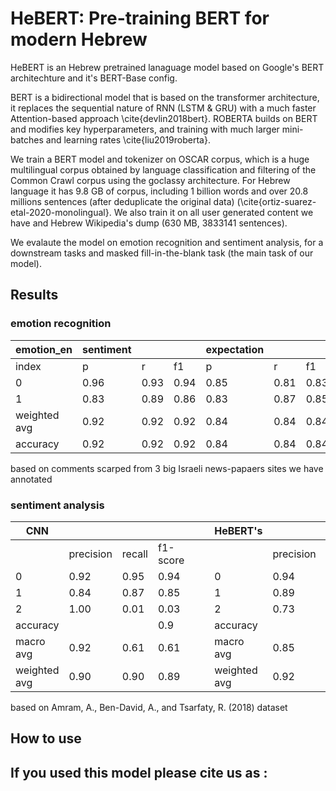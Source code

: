 # HeBERT: Pre-training BERT for modern Hebrew
HeBERT is an Hebrew pretrained lanaguage model based on Google's BERT architechture and it's BERT-Base config. 

BERT is a bidirectional model that is based on the transformer architecture, it replaces the sequential nature of RNN (LSTM & GRU) with a much faster Attention-based approach \cite{devlin2018bert}. ROBERTA builds on BERT and modifies key hyperparameters, and training with much larger mini-batches and learning rates \cite{liu2019roberta}. 

We train a BERT model and tokenizer on OSCAR corpus, which is a huge multilingual corpus obtained by language classification and filtering of the Common Crawl corpus using the goclassy architecture. For Hebrew language it has 9.8 GB of corpus, including 1 billion words and over 20.8 millions sentences (after deduplicate the original data) (\cite{ortiz-suarez-etal-2020-monolingual}. We also train it on all user generated content we have and Hebrew Wikipedia's dump (630 MB, 3833141 sentences).

We evalaute the model on emotion recognition and sentiment analysis, for a downstream tasks and masked fill-in-the-blank task (the main task of our model).

## Results
### emotion recognition 
| emotion_en   | sentiment |      |      | expectation |      |      | happy |      |      | trust |      |      | fear |      |      | surprise |      |      | sadness |      |      | disgust |      |      | anger |      |      |
|--------------|-----------|------|------|-------------|------|------|-------|------|------|-------|------|------|------|------|------|----------|------|------|---------|------|------|---------|------|------|-------|------|------|
| index        | p         | r    | f1   | p           | r    | f1   | p     | r    | f1   | p     | r    | f1   | p    | r    | f1   | p        | r    | f1   | p       | r    | f1   | p       | r    | f1   | p     | r    | f1   |
| 0            | 0.96      | 0.93 | 0.94 | 0.85        | 0.81 | 0.83 | 0.98  | 0.98 | 0.98 | 0.96  | 0.99 | 0.97 | 0.77 | 0.84 | 0.81 | 0.84     | 0.89 | 0.86 | 0.71    | 0.70 | 0.70 | 0.73    | 0.79 | 0.76 | 0.88  | 0.88 | 0.88 |
| 1            | 0.83      | 0.89 | 0.86 | 0.83        | 0.87 | 0.85 | 0.89  | 0.87 | 0.88 | 0.88  | 0.70 | 0.78 | 0.84 | 0.77 | 0.80 | 0.47     | 0.37 | 0.41 | 0.83    | 0.84 | 0.84 | 0.97    | 0.95 | 0.96 | 0.97  | 0.97 | 0.97 |
| weighted avg | 0.92      | 0.92 | 0.92 | 0.84        | 0.84 | 0.84 | 0.97  | 0.97 | 0.97 | 0.95  | 0.95 | 0.95 | 0.81 | 0.80 | 0.80 | 0.76     | 0.78 | 0.77 | 0.79    | 0.79 | 0.79 | 0.93    | 0.93 | 0.93 | 0.95  | 0.95 | 0.95 |
| accuracy     | 0.92      | 0.92 | 0.92 | 0.84        | 0.84 | 0.84 | 0.97  | 0.97 | 0.97 | 0.95  | 0.95 | 0.95 | 0.80 | 0.80 | 0.80 | 0.78     | 0.78 | 0.78 | 0.79    | 0.79 | 0.79 | 0.93    | 0.93 | 0.93 | 0.95  | 0.95 | 0.95 |


based on comments scarped from 3 big Israeli news-papaers sites we have annotated

### sentiment analysis
| CNN          |           |        |          |   |   | HeBERT's     |           |        |          |   |
|--------------|-----------|--------|----------|---|---|--------------|-----------|--------|----------|---|
|              | precision | recall | f1-score |   |   |              | precision | recall | f1-score |   |
| 0            | 0.92      | 0.95   | 0.94     |   |   | 0            | 0.94      |   0.95 | 0.95     |   |
| 1            | 0.84      | 0.87   | 0.85     |   |   | 1            | 0.89      | 0.88   | 0.89     |   |
| 2            | 1.00      | 0.01   | 0.03     |   |   | 2            | 0.73      | 0.56   | 0.63     |   |
| accuracy     |           |        | 0.9      |   |   | accuracy     |           |        | 0.92     |   |
| macro avg    | 0.92      | 0.61   | 0.61     |   |   | macro avg    | 0.85      | 0.80   | 0.82     |   |
| weighted avg | 0.90      | 0.90   | 0.89     |   |   | weighted avg | 0.92      | 0.92   | 0.92     |   |

based on Amram, A., Ben-David, A., and Tsarfaty, R. (2018) dataset

## How to use

## If you used this model please cite us as :
